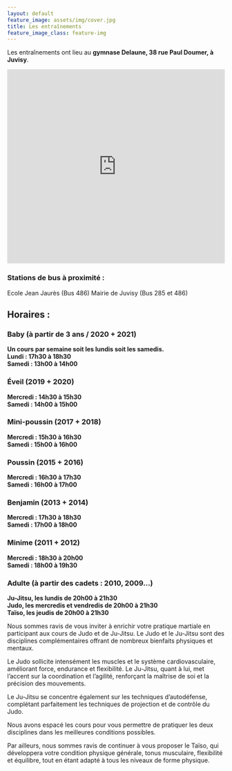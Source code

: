 ```yaml
---
layout: default
feature_image: assets/img/cover.jpg
title: Les entraînements
feature_image_class: feature-img
---
```


Les entraînements ont lieu au **gymnase Delaune, 38 rue Paul Doumer, à Juvisy**.

<div style="text-align:center">
<iframe src="https://www.google.com/maps/embed?pb=!1m18!1m12!1m3!1d2633.650294157062!2d2.3655987777120586!3d48.69305037131024!2m3!1f0!2f0!3f0!3m2!1i1024!2i768!4f13.1!3m3!1m2!1s0x47e5df58efde16a9%3A0x6e354691ea4c9325!2s38%20Rue%20Paul%20Doumer%2C%2091260%20Juvisy-sur-Orge!5e0!3m2!1sen!2sfr!4v1720263131535!5m2!1sen!2sfr" style="width:100%; height:450px; border:0;" allowfullscreen="" loading="lazy" referrerpolicy="no-referrer-when-downgrade"></iframe>
</div>

### Stations de bus à proximité :
Ecole Jean Jaurès (Bus 486)
Mairie de Juvisy (Bus 285 et 486)

## Horaires :

### Baby (à partir de 3 ans / 2020 + 2021)
**Un cours par semaine soit les lundis soit les samedis.**  
**Lundi : 17h30 à 18h30**  
**Samedi : 13h00 à 14h00**

### Éveil (2019 + 2020)
**Mercredi : 14h30 à 15h30**  
**Samedi : 14h00 à 15h00**

### Mini-poussin (2017 + 2018)
**Mercredi : 15h30 à 16h30**  
**Samedi : 15h00 à 16h00**

### Poussin (2015 + 2016)
**Mercredi : 16h30 à 17h30**  
**Samedi : 16h00 à 17h00**

### Benjamin (2013 + 2014)
**Mercredi : 17h30 à 18h30**  
**Samedi : 17h00 à 18h00**

### Minime (2011 + 2012)
**Mercredi : 18h30 à 20h00**  
**Samedi : 18h00 à 19h30**

### Adulte (à partir des cadets : 2010, 2009…)
**Ju-Jitsu, les lundis de 20h00 à 21h30**  
**Judo, les mercredis et vendredis de 20h00 à 21h30**  
**Taïso, les jeudis de 20h00 à 21h30**  

Nous sommes ravis de vous inviter à enrichir votre pratique martiale en participant aux cours de Judo et de Ju-Jitsu. Le Judo et le Ju-Jitsu sont des disciplines complémentaires offrant de nombreux bienfaits physiques et mentaux.

Le Judo sollicite intensément les muscles et le système cardiovasculaire, améliorant force, endurance et flexibilité. Le Ju-Jitsu, quant à lui, met l’accent sur la coordination et l’agilité, renforçant la maîtrise de soi et la précision des mouvements.

Le Ju-Jitsu se concentre également sur les techniques d’autodéfense, complétant parfaitement les techniques de projection et de contrôle du Judo.

Nous avons espacé les cours pour vous permettre de pratiquer les deux disciplines dans les meilleures conditions possibles.

Par ailleurs, nous sommes ravis de continuer à vous proposer le Taïso, qui développera votre condition physique générale, tonus musculaire, flexibilité et équilibre, tout en étant adapté à tous les niveaux de forme physique.